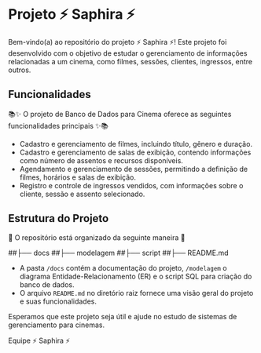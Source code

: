 # Projeto ⚡ Saphira ⚡

Bem-vindo(a) ao repositório do projeto ⚡ Saphira ⚡! Este projeto foi desenvolvido com o objetivo de estudar o gerenciamento de informações relacionadas a um cinema, como filmes, sessões, clientes, ingressos, entre outros.

## Funcionalidades

📚✨ O projeto de Banco de Dados para Cinema oferece as seguintes funcionalidades principais ✨📚

- Cadastro e gerenciamento de filmes, incluindo título, gênero e duração.
- Cadastro e gerenciamento de salas de exibição, contendo informações como número de assentos e recursos disponíveis.
- Agendamento e gerenciamento de sessões, permitindo a definição de filmes, horários e salas de exibição.
- Registro e controle de ingressos vendidos, com informações sobre o cliente, sessão e assento selecionado.

## Estrutura do Projeto

🔐 O repositório está organizado da seguinte maneira 🔐

##├── docs
##├── modelagem
##├── script
##├── README.md

- A pasta `/docs` contém a documentação do projeto, `/modelagem` o diagrama Entidade-Relacionamento (ER) e o script SQL para criação do banco de dados.
- O arquivo `README.md` no diretório raiz fornece uma visão geral do projeto e suas funcionalidades.




Esperamos que este projeto seja útil e ajude no estudo de sistemas de gerenciamento para cinemas.



Equipe ⚡ Saphira ⚡
